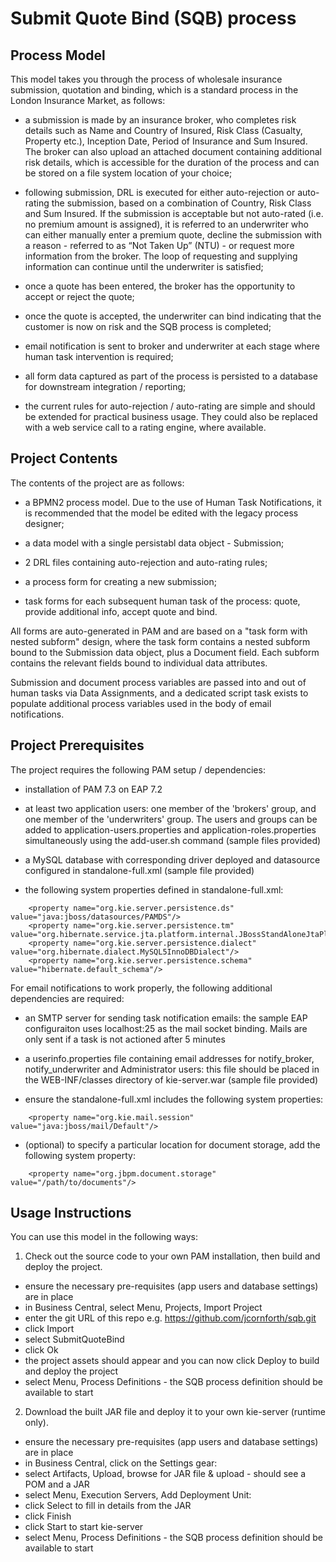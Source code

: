 # Submit Quote Bind (SQB) process

## Process Model

This model takes you through the process of wholesale insurance submission, quotation and binding, which is a standard process in the London Insurance Market, as follows:

 - a submission is made by an insurance broker, who completes risk details such as Name and Country of Insured, Risk Class (Casualty, Property etc.), Inception Date, Period of Insurance and Sum Insured.  The broker can also upload an attached document containing additional risk details, which is accessible for the duration of the process and can be stored on a file system location of your choice;

 - following submission, DRL is executed for either auto-rejection or auto-rating the submission, based on a combination of Country, Risk Class and Sum Insured.  If the submission is acceptable but not auto-rated (i.e. no premium amount is assigned), it is referred to an underwriter who can either manually enter a premium quote, decline the submission with a reason - referred to as “Not Taken Up” (NTU) - or request more information from the broker.  The loop of requesting and supplying information can continue until the underwriter is satisfied;

 - once a quote has been entered, the broker has the opportunity to accept or reject the quote;

 - once the quote is accepted, the underwriter can bind indicating that the customer is now on risk and the SQB process is completed;

 - email notification is sent to broker and underwriter at each stage where human task intervention is required;

 - all form data captured as part of the process is persisted to a database for downstream integration / reporting;

 - the current rules for auto-rejection / auto-rating are simple and should be extended for practical business usage.  They could also be replaced with a web service call to a rating engine, where available.

## Project Contents

The contents of the project are as follows:

 - a BPMN2 process model.  Due to the use of Human Task Notifications, it is recommended that the model be edited with the legacy process designer;

 - a data model with a single persistabl data object - Submission;

 - 2 DRL files containing auto-rejection and auto-rating rules;

 - a process form for creating a new submission;

 - task forms for each subsequent human task of the process: quote, provide additional info, accept quote and bind.

All forms are auto-generated in PAM and are based on a "task form with nested subform" design, where the task form contains a nested subform bound to the Submission data object, plus a Document field.  Each subform contains the relevant fields bound to individual data attributes.

Submission and document process variables are passed into and out of human tasks via Data Assignments, and a dedicated script task exists to populate additional process variables used in the body of email notifications.

## Project Prerequisites

The project requires the following PAM setup / dependencies:

 - installation of PAM 7.3 on EAP 7.2

 - at least two application users: one member of the 'brokers' group, and one member of the 'underwriters' group.  The users and groups can be added to application-users.properties and application-roles.properties simultaneously using the add-user.sh command (sample files provided)

 - a MySQL database with corresponding driver deployed and datasource configured in standalone-full.xml (sample file provided)

 - the following system properties defined in standalone-full.xml:
```
	<property name="org.kie.server.persistence.ds" value="java:jboss/datasources/PAMDS"/>
	<property name="org.kie.server.persistence.tm" value="org.hibernate.service.jta.platform.internal.JBossStandAloneJtaPlatform"/>
	<property name="org.kie.server.persistence.dialect" value="org.hibernate.dialect.MySQL5InnoDBDialect"/>
	<property name="org.kie.server.persistence.schema" value="hibernate.default_schema"/>
```

For email notifications to work properly, the following additional dependencies are required:

 - an SMTP server for sending task notification emails: the sample EAP configuraiton uses localhost:25 as the mail socket binding.  Mails are only sent if a task is not actioned after 5 minutes

 - a userinfo.properties file containing email addresses for notify_broker, notify_underwriter and Administrator users: this file should be placed in the WEB-INF/classes directory of kie-server.war (sample file provided)

 - ensure the standalone-full.xml includes the following system properties:
```
	<property name="org.kie.mail.session" value="java:jboss/mail/Default"/>
```

 - (optional) to specify a particular location for document storage, add the following system property:
```
	<property name="org.jbpm.document.storage" value="/path/to/documents"/>
```

## Usage Instructions

You can use this model in the following ways:

1. Check out the source code to your own PAM installation, then build and deploy the project.
 - ensure the necessary pre-requisites (app users and database settings) are in place
 - in Business Central, select Menu, Projects, Import Project
 - enter the git URL of this repo e.g. https://github.com/jcornforth/sqb.git
 - click Import
 - select SubmitQuoteBind
 - click Ok
 - the project assets should appear and you can now click Deploy to build and deploy the project
 - select Menu, Process Definitions - the SQB process definition should be available to start


2. Download the built JAR file and deploy it to your own kie-server (runtime only).
 - ensure the necessary pre-requisites (app users and database settings) are in place
 - in Business Central, click on the Settings gear:
 - select Artifacts, Upload, browse for JAR file & upload - should see a POM and a JAR
 - select Menu, Execution Servers, Add Deployment Unit:
 - click Select to fill in details from the JAR
 - click Finish
 - click Start to start kie-server
 - select Menu, Process Definitions - the SQB process definition should be available to start
